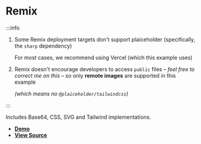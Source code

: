 # Remix

:::info

1. Some Remix deployment targets don't support plaiceholder (specifically, the `sharp` dependency)

   For most cases, we recommend using Vercel (which this example uses)

2. Remix doesn't encourage developers to access `public` files – _feel free to correct me on this_ – so only **remote images** are supported in this example

   _(which means no `@plaiceholder/tailwindcss`)_

:::

Includes Base64, CSS, SVG and Tailwind implementations.

- [**Demo**](https://with-remix.plaiceholder.co)
- [**View Source**](https://github.com/joe-bell/plaiceholder/tree/main/examples/remix)
